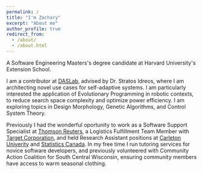 ```yaml
---
permalink: /
title: "I'm Zachary"
excerpt: "About me"
author_profile: true
redirect_from: 
  - /about/
  - /about.html
---
```


A Software Engineering Masters's degree candidate at Harvard University's Extension School.

I am a contributor at [DASLab](http://daslab.seas.harvard.edu/), advised by Dr. Stratos Idreos, where I am architecting novel use cases for self-adaptive systems. I am particularly interested the application of Evolutionary Programming in robotic contexts, to reduce search space complexity and optimize power efficiency. I am exploring topics in Design Morphology, Genetic Algorithms, and Control System Theory. 


Previously I had the wonderful oportunity to work as a Software Support Specialist at [Thomson Reuters](https://www.thomsonreuters.com/en.html), a Logistics Fulfillment Team Member with [Target Corporation](https://corporate.target.com/), and held Research Assistant positions at [Carleton Univerity](https://carleton.ca/) and [Statistics  Canada](https://www.statcan.gc.ca/en/start). In my free time I run tutoring services for novice software developers, and previously volunteered with Community Action Coalition for South Central Wisconsin, ensuring community members have access to warm seasonal clothing.
